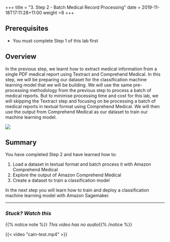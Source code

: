 +++
title = "3. Step 2 - Batch Medical Record Processing"
date = 2019-11-18T17:11:28+11:00
weight =8
+++


## Prerequisites
- You must complete Step 1 of this lab first


## Overview

In the previous step, we learnt how to extract medical information from a single PDF medical report using Textract and Comprehend Medical. In this step, we will be preparing our dataset for the classification machine learning model that we will be building. We will use the same pre-processing methodology from the previous step to process a batch of medical reports. But to minimise processing time and cost for this lab, we will skipping the Textract step and focusing on be processing a batch of medical reports in textual format using Comprehend Medical. We will then use the output from Comprehend Medical as our dataset to train our machine learning model.

![](/images/module-template/ScreenShot1.png)


## Summary
You have completed Step 2 and have learned how to:

1. Load a dataset in textual format and batch process it with Amazon Comprehend Medical
2. Explore the output of Amazon Comprehend Medical
3. Create a dataset to train a classification model

In the next step you will learn how to train and deploy a classification machine learning model with Amazon Sagemaker.

---

### *Stuck? Watch this*

{{% notice note %}} 
*This video has no audio*{{% /notice %}}


{{< video "cain-test.mp4" >}}
